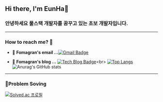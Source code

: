 ## Hi there, I'm EunHa👋
### 안녕하세요 풀스택 개발자를 꿈꾸고 있는 초보 개발자입니다.
------------------------------------------------------------------------------------------------------------------------
### How to reach me? 🤔

- 📮  **Fomagran's email ...**[![Gmail Badge](https://img.shields.io/badge/Gmail-d14836?style=flat-square&logo=Gmail&logoColor=white&link=mailto:fomagran6@gmail.com)](mailto:jeongeunha25@gmail.com)

- 📒  **Fomagran's blog ...** [![Tech Blog Badge](http://img.shields.io/badge/-Tech%20blog-black?style=flat-square&logo=blogger&logoColor=white&link=https://fomaios.tistory.com/)]([https://fomaios.tistory.com/](https://velog.io/@dmsgk991/posts))<br>
[![Top Langs](https://github-readme-stats.vercel.app/api/top-langs/?username=jeongeunhq&layout=compact)](https://github.com/jeongeunhq/github-readme-stats)
![Anurag's GitHub stats](https://github-readme-stats.vercel.app/api?username=jeongeunhq&show_icons=true&theme=transparent)
------------------------------------------------------------------------------------------------------------------------
### 🌱Problem Soving 
[![Solved.ac
프로필](http://mazassumnida.wtf/api/v2/generate_badge?boj=dmsgk991)](https://solved.ac/dmsgk991)
<!--
**jeongeunhq/jeongeunhq** is a ✨ _special_ ✨ repository because its `README.md` (this file) appears on your GitHub profile.

Here are some ideas to get you started:

- 🔭 I’m currently working on ...
- 🌱 I’m currently learning ...
- 👯 I’m looking to collaborate on ...
- 🤔 I’m looking for help with ...
- 💬 Ask me about ...
- 📫 How to reach me: ...
- 😄 Pronouns: ...
- ⚡ Fun fact: ...
-->
